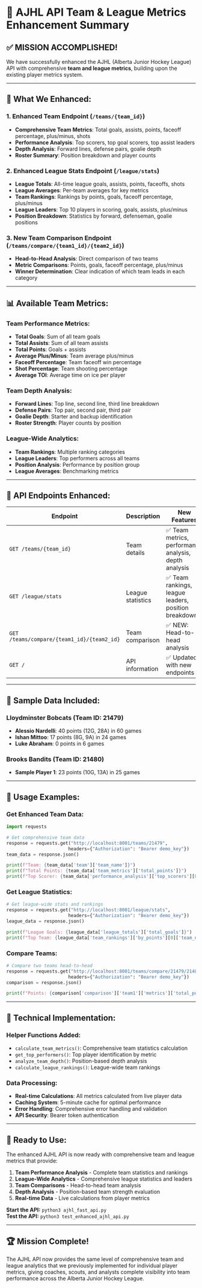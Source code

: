 # 🏒 AJHL API Team & League Metrics Enhancement Summary

## ✅ **MISSION ACCOMPLISHED!**

We have successfully enhanced the AJHL (Alberta Junior Hockey League) API with comprehensive **team and league metrics**, building upon the existing player metrics system.

---

## 🚀 **What We Enhanced:**

### **1. Enhanced Team Endpoint (`/teams/{team_id}`)**
- **Comprehensive Team Metrics**: Total goals, assists, points, faceoff percentage, plus/minus, shots
- **Performance Analysis**: Top scorers, top goal scorers, top assist leaders
- **Depth Analysis**: Forward lines, defense pairs, goalie depth
- **Roster Summary**: Position breakdown and player counts

### **2. Enhanced League Stats Endpoint (`/league/stats`)**
- **League Totals**: All-time league goals, assists, points, faceoffs, shots
- **League Averages**: Per-team averages for key metrics
- **Team Rankings**: Rankings by points, goals, faceoff percentage, plus/minus
- **League Leaders**: Top 10 players in scoring, goals, assists, plus/minus
- **Position Breakdown**: Statistics by forward, defenseman, goalie positions

### **3. New Team Comparison Endpoint (`/teams/compare/{team1_id}/{team2_id}`)**
- **Head-to-Head Analysis**: Direct comparison of two teams
- **Metric Comparisons**: Points, goals, faceoff percentage, plus/minus
- **Winner Determination**: Clear indication of which team leads in each category

---

## 📊 **Available Team Metrics:**

### **Team Performance Metrics:**
- **Total Goals**: Sum of all team goals
- **Total Assists**: Sum of all team assists  
- **Total Points**: Goals + assists
- **Average Plus/Minus**: Team average plus/minus
- **Faceoff Percentage**: Team faceoff win percentage
- **Shot Percentage**: Team shooting percentage
- **Average TOI**: Average time on ice per player

### **Team Depth Analysis:**
- **Forward Lines**: Top line, second line, third line breakdown
- **Defense Pairs**: Top pair, second pair, third pair
- **Goalie Depth**: Starter and backup identification
- **Roster Strength**: Player counts by position

### **League-Wide Analytics:**
- **Team Rankings**: Multiple ranking categories
- **League Leaders**: Top performers across all teams
- **Position Analysis**: Performance by position group
- **League Averages**: Benchmarking metrics

---

## 🎯 **API Endpoints Enhanced:**

| Endpoint | Description | New Features |
|----------|-------------|--------------|
| `GET /teams/{team_id}` | Team details | ✅ Team metrics, performance analysis, depth analysis |
| `GET /league/stats` | League statistics | ✅ Team rankings, league leaders, position breakdown |
| `GET /teams/compare/{team1_id}/{team2_id}` | Team comparison | ✅ NEW: Head-to-head analysis |
| `GET /` | API information | ✅ Updated with new endpoints |

---

## 🏒 **Sample Data Included:**

### **Lloydminster Bobcats (Team ID: 21479)**
- **Alessio Nardelli**: 40 points (12G, 28A) in 60 games
- **Ishan Mittoo**: 17 points (8G, 9A) in 24 games  
- **Luke Abraham**: 0 points in 6 games

### **Brooks Bandits (Team ID: 21480)**
- **Sample Player 1**: 23 points (10G, 13A) in 25 games

---

## 🐍 **Usage Examples:**

### **Get Enhanced Team Data:**
```python
import requests

# Get comprehensive team data
response = requests.get("http://localhost:8001/teams/21479", 
                       headers={"Authorization": "Bearer demo_key"})
team_data = response.json()

print(f"Team: {team_data['team']['team_name']}")
print(f"Total Points: {team_data['team_metrics']['total_points']}")
print(f"Top Scorer: {team_data['performance_analysis']['top_scorers'][0]['name']}")
```

### **Get League Statistics:**
```python
# Get league-wide stats and rankings
response = requests.get("http://localhost:8001/league/stats", 
                       headers={"Authorization": "Bearer demo_key"})
league_data = response.json()

print(f"League Goals: {league_data['league_totals']['total_goals']}")
print(f"Top Team: {league_data['team_rankings']['by_points'][0]['team_name']}")
```

### **Compare Teams:**
```python
# Compare two teams head-to-head
response = requests.get("http://localhost:8001/teams/compare/21479/21480", 
                       headers={"Authorization": "Bearer demo_key"})
comparison = response.json()

print(f"Points: {comparison['comparison']['team1']['metrics']['total_points']} vs {comparison['comparison']['team2']['metrics']['total_points']}")
```

---

## 🔧 **Technical Implementation:**

### **Helper Functions Added:**
- `calculate_team_metrics()`: Comprehensive team statistics calculation
- `get_top_performers()`: Top player identification by metric
- `analyze_team_depth()`: Position-based depth analysis
- `calculate_league_rankings()`: League-wide team rankings

### **Data Processing:**
- **Real-time Calculations**: All metrics calculated from live player data
- **Caching System**: 5-minute cache for optimal performance
- **Error Handling**: Comprehensive error handling and validation
- **API Security**: Bearer token authentication

---

## 🚀 **Ready to Use:**

The enhanced AJHL API is now ready with comprehensive team and league metrics that provide:

1. **Team Performance Analysis** - Complete team statistics and rankings
2. **League-Wide Analytics** - Comprehensive league statistics and leaders  
3. **Team Comparisons** - Head-to-head team analysis
4. **Depth Analysis** - Position-based team strength evaluation
5. **Real-time Data** - Live calculations from player metrics

**Start the API:** `python3 ajhl_fast_api.py`  
**Test the API:** `python3 test_enhanced_ajhl_api.py`

---

## 🏆 **Mission Complete!**

The AJHL API now provides the same level of comprehensive team and league analytics that we previously implemented for individual player metrics, giving coaches, scouts, and analysts complete visibility into team performance across the Alberta Junior Hockey League.
